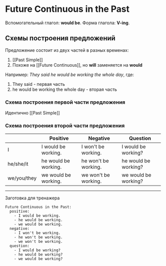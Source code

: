 # Future Continuous in the Past

Вспомогательный глагол: **would be**.
Форма глагола: **V-ing**.

## Схемы построения предложений

Предложение состоит из двух частей в разных временах:
1. [[Past Simple]]
2. Похоже на [[Future Continuous]], но **will** заменяется на **would**

Например: *They said he would be working the whole day*, где:
1. They said - первая часть
2. he would be working the whole day - вторая часть


### Схема построения первой части предложения

Идентично [[Past Simple]]


### Схема построения второй части предложения

|             | Positive             | Negative             | Question             |
| ----------- | -------------------- | -------------------- | -------------------- |
| I           | I would be working.  | I won't be working.  | I would be working?  |
| he/she/it   | he would be working. | he won't be working. | he would be working? |
| we/you/they | we would be working. | we won't be working. | we would be working? |



---

Заготовка для тренажера

```
Future Continuous in the Past:
  positive:
    - I would be working.
    - he would be working.
    - we would be working.
  negative:
    - I won't be working.
    - he won't be working.
    - we won't be working.
  question:
    - I would be working?
    - he would be working?
    - we would be working?
```

